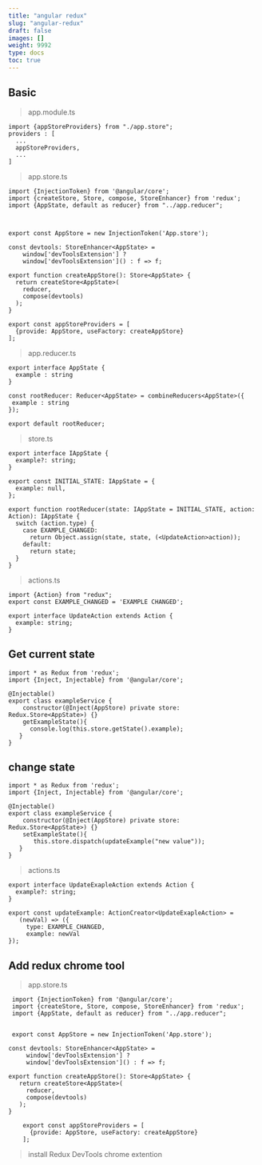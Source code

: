 ```yaml
---
title: "angular redux"
slug: "angular-redux"
draft: false
images: []
weight: 9992
type: docs
toc: true
---
```


## Basic
> app.module.ts

    import {appStoreProviders} from "./app.store";
    providers : [
      ...
      appStoreProviders,
      ...
    ]

> app.store.ts

    import {InjectionToken} from '@angular/core';
    import {createStore, Store, compose, StoreEnhancer} from 'redux';
    import {AppState, default as reducer} from "../app.reducer";
    
    
    
    export const AppStore = new InjectionToken('App.store');
    
    const devtools: StoreEnhancer<AppState> =
        window['devToolsExtension'] ?
        window['devToolsExtension']() : f => f;
    
    export function createAppStore(): Store<AppState> {
      return createStore<AppState>(
        reducer,
        compose(devtools)
      );
    }
    
    export const appStoreProviders = [
      {provide: AppStore, useFactory: createAppStore}
    ];

> app.reducer.ts

    export interface AppState {
      example : string
    }
    
    const rootReducer: Reducer<AppState> = combineReducers<AppState>({
     example : string
    });
    
    export default rootReducer;

> store.ts

    export interface IAppState {
      example?: string;
    }
    
    export const INITIAL_STATE: IAppState = {
      example: null,
    };
    
    export function rootReducer(state: IAppState = INITIAL_STATE, action: Action): IAppState {
      switch (action.type) {
        case EXAMPLE_CHANGED:
          return Object.assign(state, state, (<UpdateAction>action));
        default:
          return state;
      }
    }


>   actions.ts

    import {Action} from "redux";
    export const EXAMPLE_CHANGED = 'EXAMPLE CHANGED';
    
    export interface UpdateAction extends Action {
      example: string;
    }

## Get current state
    import * as Redux from 'redux';
    import {Inject, Injectable} from '@angular/core';
    
    @Injectable()
    export class exampleService {
        constructor(@Inject(AppStore) private store: Redux.Store<AppState>) {}
        getExampleState(){
          console.log(this.store.getState().example);
       }
    }

## change state
    import * as Redux from 'redux';
    import {Inject, Injectable} from '@angular/core';
    
    @Injectable()
    export class exampleService {
        constructor(@Inject(AppStore) private store: Redux.Store<AppState>) {}
        setExampleState(){
           this.store.dispatch(updateExample("new value"));
       }
    }


> actions.ts


    export interface UpdateExapleAction extends Action {
      example?: string;
    }

    export const updateExample: ActionCreator<UpdateExapleAction> =
       (newVal) => ({
         type: EXAMPLE_CHANGED,
         example: newVal
    });
    
    

## Add redux chrome tool

> app.store.ts

    

   

     import {InjectionToken} from '@angular/core';
     import {createStore, Store, compose, StoreEnhancer} from 'redux';
     import {AppState, default as reducer} from "../app.reducer";
        
        
     export const AppStore = new InjectionToken('App.store');
        
    const devtools: StoreEnhancer<AppState> =
         window['devToolsExtension'] ?
         window['devToolsExtension']() : f => f;
        
    export function createAppStore(): Store<AppState> {
       return createStore<AppState>(
         reducer,
         compose(devtools)
       );
    }
        
        export const appStoreProviders = [
          {provide: AppStore, useFactory: createAppStore}
        ];

> install Redux DevTools chrome extention

